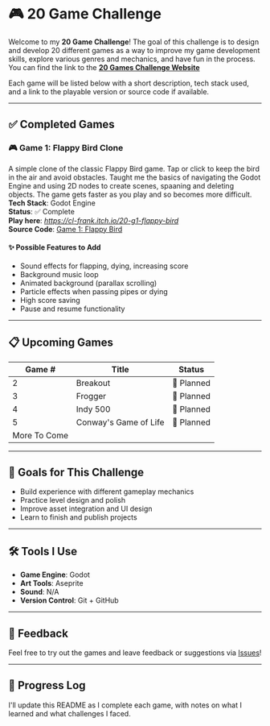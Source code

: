 # 🎮 20 Game Challenge

Welcome to my **20 Game Challenge**! The goal of this challenge is to design and develop 20 different games as a way to improve my game development skills, explore various genres and mechanics, and have fun in the process. You can find the link to the [**20 Games Challenge Website**](https://20_games_challenge.gitlab.io)

Each game will be listed below with a short description, tech stack used, and a link to the playable version or source code if available.

---

## ✅ Completed Games

### 🎮 Game 1: Flappy Bird Clone
A simple clone of the classic Flappy Bird game. Tap or click to keep the bird in the air and avoid obstacles.
Taught me the basics of navigating the Godot Engine and using 2D nodes to create scenes, spaaning and deleting objects.
The game gets faster as you play and so becomes more difficult.
**Tech Stack**: Godot Engine  
**Status**: ✅ Complete  
**Play here**: *https://cl-frank.itch.io/20-g1-flappy-bird*  
**Source Code**: [Game 1: Flappy Bird](./game_1_flappy_bird/)

#### ✨ Possible Features to Add
- Sound effects for flapping, dying, increasing score
- Background music loop
- Animated background (parallax scrolling)
- Particle effects when passing pipes or dying
- High score saving
- Pause and resume functionality


---

## 📋 Upcoming Games

| Game # | Title         | Status     |
|--------|---------------|------------|
| 2      | Breakout           | 🔲 Planned |
| 3      | Frogger           | 🔲 Planned |
| 4      | Indy 500           | 🔲 Planned |
| 5      | Conway's Game of Life           | 🔲 Planned |
| More To Come|

---

## 🧠 Goals for This Challenge
- Build experience with different gameplay mechanics
- Practice level design and polish
- Improve asset integration and UI design
- Learn to finish and publish projects

---

## 🛠 Tools I Use
- **Game Engine**: Godot
- **Art Tools**: Aseprite
- **Sound**: N/A
- **Version Control**: Git + GitHub

---

## 💬 Feedback
Feel free to try out the games and leave feedback or suggestions via [Issues](https://github.com/CL-Frank/20-Game-Challenge/issues)!

---

## 📅 Progress Log
I'll update this README as I complete each game, with notes on what I learned and what challenges I faced.
